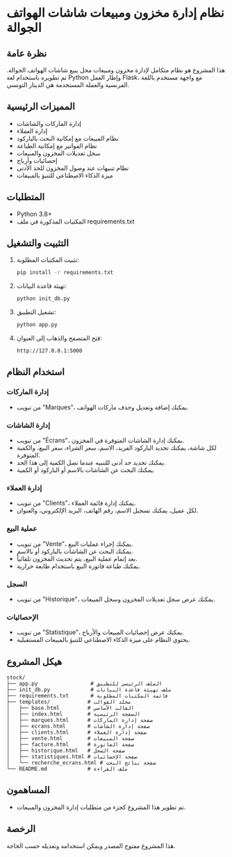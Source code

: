 
# نظام إدارة مخزون ومبيعات شاشات الهواتف الجوالة

## نظرة عامة
هذا المشروع هو نظام متكامل لإدارة مخزون ومبيعات محل يبيع شاشات الهواتف الجوالة. تم تطويره باستخدام لغة Python وإطار العمل Flask، مع واجهة مستخدم باللغة الفرنسية والعملة المستخدمة هي الدينار التونسي.

## المميزات الرئيسية
- إدارة الماركات والشاشات
- إدارة العملاء
- نظام المبيعات مع إمكانية البحث بالباركود
- نظام الفواتير مع إمكانية الطباعة
- سجل تعديلات المخزون والمبيعات
- إحصائيات وأرباح
- نظام تنبيهات عند وصول المخزون للحد الأدنى
- ميزة الذكاء الاصطناعي للتنبؤ بالمبيعات

## المتطلبات
- Python 3.8+
- المكتبات المذكورة في ملف requirements.txt

## التثبيت والتشغيل
1. تثبيت المكتبات المطلوبة:
   ```bash
   pip install -r requirements.txt
   ```

2. تهيئة قاعدة البيانات:
   ```bash
   python init_db.py
   ```

3. تشغيل التطبيق:
   ```bash
   python app.py
   ```

4. فتح المتصفح والذهاب إلى العنوان:
   ```
   http://127.0.0.1:5000
   ```

## استخدام النظام
### إدارة الماركات
- من تبويب "Marques"، يمكنك إضافة وتعديل وحذف ماركات الهواتف.

### إدارة الشاشات
- من تبويب "Écrans"، يمكنك إدارة الشاشات المتوفرة في المخزون.
- لكل شاشة، يمكنك تحديد الباركود الفريد، الاسم، سعر الشراء، سعر البيع، والكمية المتوفرة.
- يمكنك تحديد حد أدنى للتنبيه عندما تصل الكمية إلى هذا الحد.
- يمكنك البحث عن الشاشات بالاسم أو الباركود أو الكمية.

### إدارة العملاء
- من تبويب "Clients"، يمكنك إدارة قائمة العملاء.
- لكل عميل، يمكنك تسجيل الاسم، رقم الهاتف، البريد الإلكتروني، والعنوان.

### عملية البيع
- من تبويب "Vente"، يمكنك إجراء عمليات البيع.
- يمكنك البحث عن الشاشات بالباركود أو بالاسم.
- بعد إتمام عملية البيع، يتم تحديث المخزون تلقائياً.
- يمكنك طباعة فاتورة البيع باستخدام طابعة حرارية.

### السجل
- من تبويب "Historique"، يمكنك عرض سجل تعديلات المخزون وسجل المبيعات.

### الإحصائيات
- من تبويب "Statistique"، يمكنك عرض إحصائيات المبيعات والأرباح.
- يحتوي النظام على ميزة الذكاء الاصطناعي للتنبؤ بالمبيعات المستقبلية.

## هيكل المشروع
```
stock/
├── app.py                 # الملف الرئيسي للتطبيق
├── init_db.py             # ملف تهيئة قاعدة البيانات
├── requirements.txt       # قائمة المكتبات المطلوبة
├── templates/            # مجلد القوالب
│   ├── base.html         # القالب الأساسي
│   ├── index.html        # الصفحة الرئيسية
│   ├── marques.html      # صفحة إدارة الماركات
│   ├── ecrans.html       # صفحة إدارة الشاشات
│   ├── clients.html      # صفحة إدارة العملاء
│   ├── vente.html        # صفحة المبيعات
│   ├── facture.html      # صفحة الفاتورة
│   ├── historique.html   # صفحة السجل
│   ├── statistiques.html # صفحة الإحصائيات
│   └── recherche_ecrans.html # صفحة نتائج البحث
└── README.md             # ملف القراءة
```

## المساهمون
- تم تطوير هذا المشروع كجزء من متطلبات إدارة المخزون والمبيعات.

## الرخصة
هذا المشروع مفتوح المصدر ويمكن استخدامه وتعديله حسب الحاجة.
